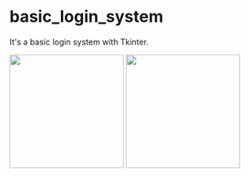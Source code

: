 # basic_login_system
It's a basic login system with Tkinter.


<img src="https://user-images.githubusercontent.com/70167500/109432560-d4a22080-7a1c-11eb-83dc-130f53274f83.PNG" width=200>
<img src="https://user-images.githubusercontent.com/70167500/109432599-fc918400-7a1c-11eb-8e7f-9ddd8a29c993.PNG" width=200>
